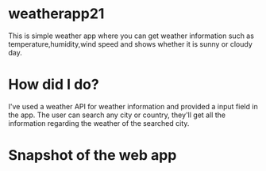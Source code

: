 # weatherapp21
This is simple weather app where you can get weather information such as temperature,humidity,wind speed and shows whether it is sunny or cloudy day.
# How did I do?
I've used a weather API for weather information and provided a input field in the app. The user can search any city or country, they'll get all the information regarding the weather of the searched city.
# Snapshot of the web app
 

